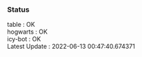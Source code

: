 ### Status


table : OK  
hogwarts : OK  
icy-bot : OK  
Latest Update : 2022-06-13 00:47:40.674371
